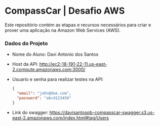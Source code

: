 # CompassCar | Desafio AWS

Este repositório contém as etapas e recursos necessários para criar e prover uma aplicação na Amazon Web Services (AWS).

### Dados do Projeto
- Nome do Aluno: Davi Antonio dos Santos
- Host da API: http://ec2-18-191-22-11.us-east-2.compute.amazonaws.com:3000/
- Usuario e senha para realizar testes na API:

  ```json
  {
    "email": "john@doe.com",
    "password": "abcd123456"
  }
  ```
- Link do swagger: https://davisantospb-compasscar-swagger.s3.us-east-2.amazonaws.com/index.html#tag/Users
